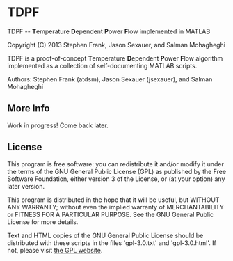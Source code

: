 # TDPF #
TDPF -- **T**emperature **D**ependent **P**ower **F**low implemented in MATLAB

Copyright (C) 2013  Stephen Frank, Jason Sexauer, and Salman Mohagheghi

TDPF is a proof-of-concept **T**emperature **D**ependent **P**ower **F**low
algorithm implemented as a collection of self-documenting MATLAB scripts.

Authors: Stephen Frank (atdsm), Jason Sexauer (jsexauer), and Salman Mohagheghi

## More Info ##
Work in progress! Come back later.

## License ##
This program is free software: you can redistribute it and/or modify it under the terms of the GNU General Public License (GPL) as published by the Free Software Foundation, either version 3 of the License, or (at your option) any later version.

This program is distributed in the hope that it will be useful, but WITHOUT ANY WARRANTY; without even the implied warranty of MERCHANTABILITY or FITNESS FOR A PARTICULAR PURPOSE. See the GNU General Public License for more details.

Text and HTML copies of the GNU General Public License should be distributed with these scripts in the files 'gpl-3.0.txt' and 'gpl-3.0.html'. If not, please visit [the GPL website](http://www.gnu.org/licenses/ "GNU General Public License").